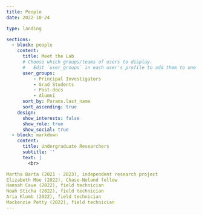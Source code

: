 ```yaml
---
title: People
date: 2022-10-24

type: landing

sections:
  - block: people
    content:
      title: Meet the Lab
      # Choose which groups/teams of users to display.
      #   Edit `user_groups` in each user's profile to add them to one or more of these groups.
      user_groups:
          - Principal Investigators
          - Grad Students
          - Post-docs
          - Alumni
      sort_by: Params.last_name
      sort_ascending: true
    design:
      show_interests: false
      show_role: true
      show_social: true
  - block: markdown
    content:
      title: Undergraduate Researchers
      subtitle: ''
      text: |
        <br>

Martha Barta (2021 - 2023), independent research project
Elizabeth Moe (2022), Chase-Noland fellow
Hannah Cave (2022), field technician
Noah Sticha (2022), field technician
Aria Klumb (2022), field technician
Mackenzie Petty (2022), field technician
---
```

